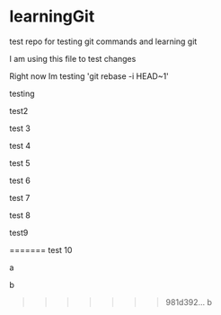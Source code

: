 # learningGit
test repo for testing git commands and learning git

I am using this file to test changes

Right now Im testing 'git rebase -i HEAD~1'

testing

test2

test 3



test 4





test 5










test 6


test 7

test 8


test9 


=======
test 10


a

b 




>>>>>>> 981d392... b
